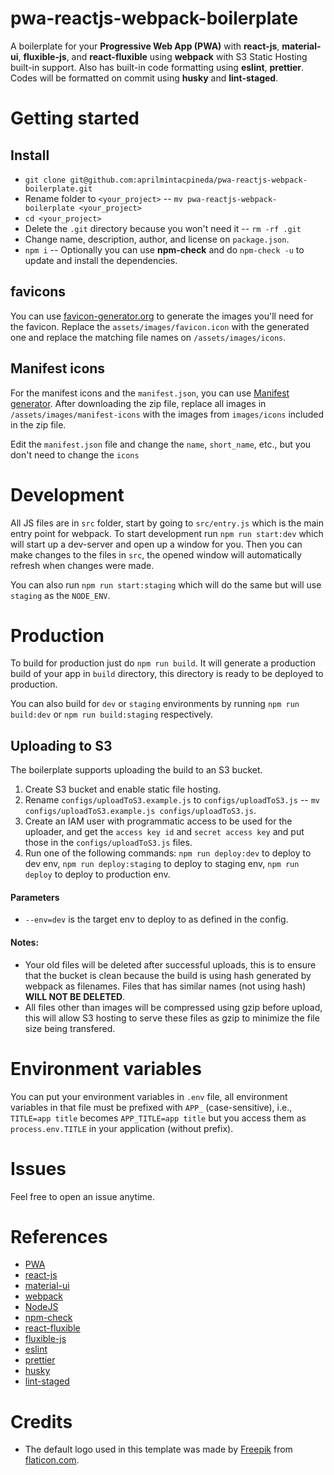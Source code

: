 # pwa-reactjs-webpack-boilerplate

A boilerplate for your **Progressive Web App (PWA)** with **react-js**, **material-ui**, **fluxible-js**, and **react-fluxible** using **webpack** with S3 Static Hosting built-in support. Also has built-in code formatting using **eslint**, **prettier**. Codes will be formatted on commit using **husky** and **lint-staged**.

# Getting started

## Install

- `git clone git@github.com:aprilmintacpineda/pwa-reactjs-webpack-boilerplate.git`
- Rename folder to `<your_project>` -- `mv pwa-reactjs-webpack-boilerplate <your_project>`
- `cd <your_project>`
- Delete the `.git` directory because you won't need it -- `rm -rf .git`
- Change name, description, author, and license on `package.json`.
- `npm i` -- Optionally you can use **npm-check** and do `npm-check -u` to update and install the dependencies.

## favicons

You can use [favicon-generator.org](https://www.favicon-generator.org/) to generate the images you'll need for the favicon. Replace the `assets/images/favicon.icon` with the generated one and replace the matching file names on `/assets/images/icons`.

## Manifest icons

For the manifest icons and the `manifest.json`, you can use [Manifest generator](https://app-manifest.firebaseapp.com/). After downloading the zip file, replace all images in `/assets/images/manifest-icons` with the images from `images/icons` included in the zip file.

Edit the `manifest.json` file and change the `name`, `short_name`, etc., but you don't need to change the `icons`

# Development

All JS files are in `src` folder, start by going to `src/entry.js` which is the main entry point for webpack. To start development run `npm run start:dev` which will start up a dev-server and open up a window for you. Then you can make changes to the files in `src`, the opened window will automatically refresh when changes were made.

You can also run `npm run start:staging` which will do the same but will use `staging` as the `NODE_ENV`.

# Production

To build for production just do `npm run build`. It will generate a production build of your app in `build` directory, this directory is ready to be deployed to production.

You can also build for `dev` or `staging` environments by running `npm run build:dev` or `npm run build:staging` respectively.

## Uploading to S3

The boilerplate supports uploading the build to an S3 bucket.

1. Create S3 bucket and enable static file hosting.
2. Rename `configs/uploadToS3.example.js` to `configs/uploadToS3.js` -- `mv configs/uploadToS3.example.js configs/uploadToS3.js`.
3. Create an IAM user with programmatic access to be used for the uploader, and get the `access key id` and `secret access key` and put those in the `configs/uploadToS3.js` files.
4. Run one of the following commands: `npm run deploy:dev` to deploy to dev env, `npm run deploy:staging` to deploy to staging env, `npm run deploy` to deploy to production env.

#### Parameters

- `--env=dev` is the target env to deploy to as defined in the config.

#### Notes:

- Your old files will be deleted after successful uploads, this is to ensure that the bucket is clean because the build is using hash generated by webpack as filenames. Files that has similar names (not using hash) **WILL NOT BE DELETED**.
- All files other than images will be compressed using gzip before upload, this will allow S3 hosting to serve these files as gzip to minimize the file size being transfered.

# Environment variables

You can put your environment variables in `.env` file, all environment variables in that file must be prefixed with `APP_` (case-sensitive), i.e., `TITLE=app title` becomes `APP_TITLE=app title` but you access them as `process.env.TITLE` in your application (without prefix).

# Issues

Feel free to open an issue anytime.

# References

- [PWA](https://developer.mozilla.org/en-US/docs/Web/Progressive_web_apps#Core_PWA_guides)
- [react-js](https://reactjs.org/)
- [material-ui](http://material-ui.com/)
- [webpack](https://webpack.js.org/)
- [NodeJS](https://nodejs.org/)
- [npm-check](https://github.com/dylang/npm-check)
- [react-fluxible](https://github.com/aprilmintacpineda/react-fluxible)
- [fluxible-js](https://github.com/aprilmintacpineda/fluxible-js)
- [eslint](https://eslint.org/)
- [prettier](https://prettier.io/)
- [husky](https://github.com/typicode/husky)
- [lint-staged](https://github.com/okonet/lint-staged)

# Credits

- The default logo used in this template was made by [Freepik](https://www.flaticon.com/authors/freepik) from [flaticon.com](https://www.flaticon.com/).